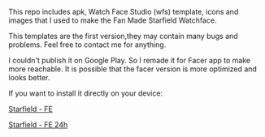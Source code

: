 This repo includes apk, Watch Face Studio (wfs) template, icons and images that I used to make the Fan Made Starfield Watchface.

This templates are the first version,they may contain many bugs and problems. Feel free to contact me for anything. 

I couldn't publish it on Google Play. So I remade it for Facer app to make more reachable. It is possible that the facer version is more optimized and looks better. 

If you want to install it directly on your device:

[Starfield - FE](https://www.facer.io/watchface/Uqxws7Jzsr)

[Starfield - FE 24h](https://www.facer.io/watchface/NqZQIx6jmP)

